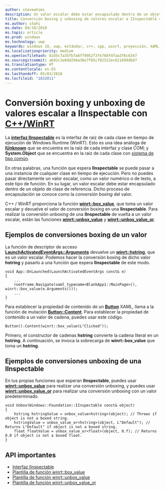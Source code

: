 ```yaml
---
author: stevewhims
description: Un valor escalar debe estar encapsulado dentro de un objeto de clase de referencia antes de pasarlo a una función que espera **IInspectable**. Dicho proceso de encapsulación se conoce como la *conversión boxing* del valor.
title: Conversión boxing y unboxing de valores escalar a IInspectable con C++/WinRT
ms.author: stwhi
ms.date: 04/10/2018
ms.topic: article
ms.prod: windows
ms.technology: uwp
keywords: windows 10, uwp, estándar, c++, cpp, winrt, proyección, XAML, control, conversión boxing, escalar, valor
ms.localizationpriority: medium
ms.openlocfilehash: 61d5c7a35fb7a6ff9952f3fe768f4faa3f6c6347
ms.sourcegitcommit: ab92c3e0dd294a36e7f65cf82522ec621699db87
ms.translationtype: HT
ms.contentlocale: es-ES
ms.lasthandoff: 05/03/2018
ms.locfileid: "1832011"
---
```

# <a name="boxing-and-unboxing-scalar-values-to-iinspectable-with-cwinrtwindowsuwpcpp-and-winrt-apisintro-to-using-cpp-with-winrt"></a>Conversión boxing y unboxing de valores escalar a IInspectable con [C++/WinRT](/windows/uwp/cpp-and-winrt-apis/intro-to-using-cpp-with-winrt) 
La [**interfaz IInspectable**](https://msdn.microsoft.com/library/windows/desktop/br205821) es la interfaz de raíz de cada clase en tiempo de ejecución de Windows Runtime (WinRT). Esto es una idea análoga de [**IUnknown**](https://msdn.microsoft.com/library/windows/desktop/ms680509) que se encuentra en la raíz de cada interfaz y clase COM; y **System.Object** que se encuentra en la raíz de cada clase con [sistema de tipo común](https://docs.microsoft.com/dotnet/standard/base-types/common-type-system).

En otras palabras, una función que espera **IInspectable** se puede pasar a una instancia de cualquier clase en tiempo de ejecución. Pero no puedes pasar directamente un valor escalar, como un valor numérico o de texto, a este tipo de función. En su lugar, un valor escalar debe estar encapsulado dentro de un objeto de clase de referencia. Dicho proceso de encapsulación se conoce como la *conversión boxing* del valor.

C++ / WinRT proporciona la función [**winrt::box_value**](/uwp/cpp-ref-for-winrt/box-value), que toma un valor escalar y devuelve el valor de conversión boxing en una **IInspectable**. Para realizar la conversión unboxing de una **IInspectable** de vuelta a un valor escalar, están las funciones [**winrt::unbox_value**](/uwp/cpp-ref-for-winrt/unbox-value) y [**winrt::unbox_value_or**](/uwp/cpp-ref-for-winrt/unbox-value-or).

## <a name="examples-of-boxing-a-value"></a>Ejemplos de conversiones boxing de un valor
La función de descriptor de acceso [**LaunchActivatedEventArgs::Arguments**](/uwp/api/windows.applicationmodel.activation.launchactivatedeventargs.Arguments) devuelve un [**winrt::hstring**](/uwp/cpp-ref-for-winrt/hstring), que es un valor escalar. Podemos hacer la conversión boxing de dicho valor **hstring** y pasarlo a una función que espera **IInspectable** de este modo.

```cppwinrt
void App::OnLaunched(LaunchActivatedEventArgs const& e)
{
    ...
    rootFrame.Navigate(xaml_typename<BlankApp1::MainPage>(), winrt::box_value(e.Arguments()));
    ...
}
```

Para establecer la propiedad de contenido de un [**Button**](/uwp/api/windows.ui.xaml.controls.button) XAML, llama a la función de mutación [**Button::Content**](/uwp/api/windows.ui.xaml.controls.contentcontrol.content?). Para establecer la propiedad de contenido a un valor de cadena, puedes usar este código.

```cppwinrt
Button().Content(winrt::box_value(L"Clicked"));
```

Primero, el constructor de cadenas **hstring** convierte la cadena literal en un **hstring**. A continuación, se invoca la sobrecarga de **winrt::box_value** que toma un **hstring**.

## <a name="examples-of-unboxing-an-iinspectable"></a>Ejemplos de conversiones unboxing de una IInspectable
En tus propias funciones que esperan **IInspectable**, puedes usar [**winrt::unbox_value**](/uwp/cpp-ref-for-winrt/unbox-value) para realizar una conversión unboxing, y puedes usar [**winrt::unbox_value_or**](/uwp/cpp-ref-for-winrt/unbox-value-or) para realizar una conversión unboxing con un valor predeterminado.

```cppwinrt
void Unbox(Windows::Foundation::IInspectable const& object)
{
    hstring hstringValue = unbox_value<hstring>(object); // Throws if object is not a boxed string.
    hstringValue = unbox_value_or<hstring>(object, L"Default"); // Returns L"Default" if object is not a boxed string.
    float floatValue = unbox_value_or<float>(object, 0.f); // Returns 0.0 if object is not a boxed float.
}
```

## <a name="important-apis"></a>API importantes
* [Interfaz IInspectable](https://msdn.microsoft.com/library/windows/desktop/br205821)
* [Plantilla de función winrt::box_value](/uwp/cpp-ref-for-winrt/box-value)
* [Plantilla de función winrt::unbox_value](/uwp/cpp-ref-for-winrt/unbox-value)
* [Plantilla de función winrt::unbox_value_or](/uwp/cpp-ref-for-winrt/unbox-value-or)
